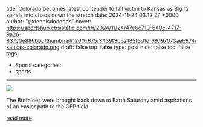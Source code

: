 title: Colorado becomes latest contender to fall victim to Kansas as Big 12 spirals into chaos down the stretch
date: 2024-11-24 03:12:27 +0000
author: "@dennisdoddcbs"
cover: https://sportshub.cbsistatic.com/i/r/2024/11/24/47e6c710-640c-4717-9a26-837c0e886bbc/thumbnail/1200x675/3439f3b52185f6d1df69797073aeb974/kansas-colorado.png
draft: false
top: false
type: post
hide: false
toc: false
tags:
  - Sports
categories:
  - sports
---

![](https://sportshub.cbsistatic.com/i/r/2024/11/24/47e6c710-640c-4717-9a26-837c0e886bbc/thumbnail/1200x675/3439f3b52185f6d1df69797073aeb974/kansas-colorado.png)

The Buffaloes were brought back down to Earth Saturday amid aspirations of an easier path to the CFP field

[read more](https://www.cbssports.com/college-football/news/colorado-becomes-latest-contender-to-fall-victim-to-kansas-as-big-12-spirals-into-chaos-down-the-stretch/)
